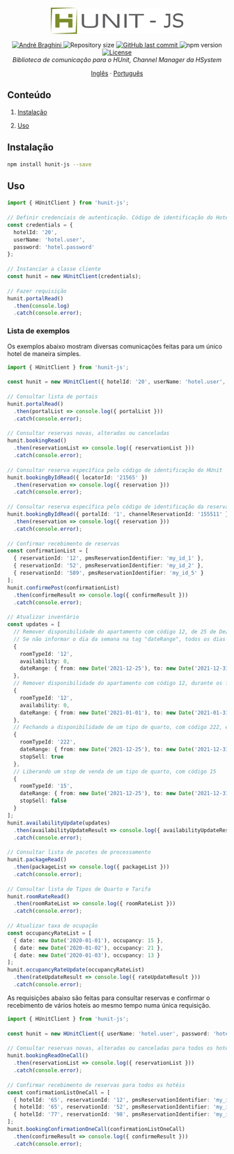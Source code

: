 <p align="center">
  <img src="./doc/logo-hunit.png" alt="Firebase Triggers" width="305"/>
</p>

<p align="center">	
  <a href="https://www.linkedin.com/in/andrebraghinis/">
    <img alt="André Braghini" src="https://img.shields.io/badge/-AndreBraghiniS-798D2A?style=flat&logo=Linkedin&logoColor=white" />
  </a>
  <img alt="Repository size" src="https://img.shields.io/github/repo-size/andrebraghini/hunit-js?color=798D2A">
  <a href="https://github.com/andrebraghini/hunit-js/commits/main">
    <img alt="GitHub last commit" src="https://img.shields.io/github/last-commit/andrebraghini/hunit-js?color=798D2A">
  </a>
  <img alt="npm version" src="https://img.shields.io/npm/v/hunit-js?color=798D2A">
  <a href="https://github.com/andrebraghini/hunit-js/blob/main/LICENSE">
    <img alt="License" src="https://img.shields.io/badge/license-MIT-798D2A">
  </a>

  <br>

  <i>
    Biblioteca de comunicação para o HUnit, Channel Manager da HSystem
  </i>
</p>

<p align="center">
  <a href="README.md">Inglês</a>
  ·
  <a href="https://github.com/andrebraghini/hunit-js/blob/main/README.pt.md">Português</a>
</p>


## Conteúdo

1. [Instalação](#instalação)

2. [Uso](#uso)


## Instalação

```bash
npm install hunit-js --save
```

## Uso

```ts
import { HUnitClient } from 'hunit-js';

// Definir credenciais de autenticação. Código de identificação do Hotel, usuário e senha.
const credentials = {
  hotelId: '20',
  userName: 'hotel.user',
  password: 'hotel.password'
};

// Instanciar a classe cliente
const hunit = new HUnitClient(credentials);

// Fazer requisição
hunit.portalRead()
  .then(console.log)
  .catch(console.error);
```

### Lista de exemplos

Os exemplos abaixo mostram diversas comunicações feitas para um único hotel de maneira simples.

```ts
import { HUnitClient } from 'hunit-js';

const hunit = new HUnitClient({ hotelId: '20', userName: 'hotel.user', password: 'hotel.password' });

// Consultar lista de portais
hunit.portalRead()
  .then(portalList => console.log({ portalList }))
  .catch(console.error);

// Consultar reservas novas, alteradas ou canceladas
hunit.bookingRead()
  .then(reservationList => console.log({ reservationList }))
  .catch(console.error);

// Consultar reserva específica pelo código de identificação do HUnit
hunit.bookingByIdRead({ locatorId: '21565' })
  .then(reservation => console.log({ reservation }))
  .catch(console.error);

// Consultar reserva específica pelo código de identificação da reserva no portal de origem
hunit.bookingByIdRead({ portalId: '1', channelReservationId: '155511' })
  .then(reservation => console.log({ reservation }))
  .catch(console.error);

// Confirmar recebimento de reservas
const confirmationList = [
  { reservationId: '12', pmsReservationIdentifier: 'my_id_1' },
  { reservationId: '52', pmsReservationIdentifier: 'my_id_2' },
  { reservationId: '589', pmsReservationIdentifier: 'my_id_5' }
];
hunit.confirmePost(confirmationList)
  .then(confirmeResult => console.log({ confirmeResult }))
  .catch(console.error);

// Atualizar inventário
const updates = [
  // Remover disponibilidade do apartamento com código 12, de 25 de Dezembro até 31 de Dezembro
  // Se não informar o dia da semana na tag "dateRange", todos os dias serão considerados
  {
    roomTypeId: '12',
    availability: 0,
    dateRange: { from: new Date('2021-12-25'), to: new Date('2021-12-31') }
  },
  // Remover disponibilidade do apartamento com código 12, durante os finais de semana de Janeiro
  {
    roomTypeId: '12',
    availability: 0,
    dateRange: { from: new Date('2021-01-01'), to: new Date('2021-01-31'), fri: true, sat: true }
  },
  // Fechando a disponibilidade de um tipo de quarto, com código 222, enviando um stop de venda
  {
    roomTypeId: '222',
    dateRange: { from: new Date('2021-12-25'), to: new Date('2021-12-31') },
    stopSell: true
  },
  // Liberando um stop de venda de um tipo de quarto, com código 15
  {
    roomTypeId: '15',
    dateRange: { from: new Date('2021-12-25'), to: new Date('2021-12-31') },
    stopSell: false
  }
];
hunit.availabilityUpdate(updates)
  .then(availabilityUpdateResult => console.log({ availabilityUpdateResult }))
  .catch(console.error);

// Consultar lista de pacotes de processamento
hunit.packageRead()
  .then(packageList => console.log({ packageList }))
  .catch(console.error);

// Consultar lista de Tipos de Quarto e Tarifa
hunit.roomRateRead()
  .then(roomRateList => console.log({ roomRateList }))
  .catch(console.error);

// Atualizar taxa de ocupação
const occupancyRateList = [
  { date: new Date('2020-01-01'), occupancy: 15 },
  { date: new Date('2020-01-02'), occupancy: 21 },
  { date: new Date('2020-01-03'), occupancy: 13 }
];
hunit.occupancyRateUpdate(occupancyRateList)
  .then(rateUpdateResult => console.log({ rateUpdateResult }))
  .catch(console.error);
```

As requisições abaixo são feitas para consultar reservas e confirmar o recebimento de vários hoteis ao mesmo tempo numa única requisição.

```ts
import { HUnitClient } from 'hunit-js';

const hunit = new HUnitClient({ userName: 'hotel.user', password: 'hotel.password' });

// Consultar reservas novas, alteradas ou canceladas para todos os hotéis
hunit.bookingReadOneCall()
  .then(reservationList => console.log({ reservationList }))
  .catch(console.error);

// Confirmar recebimento de reservas para todos os hotéis
const confirmationListOneCall = [
  { hotelId: '65', reservationId: '12', pmsReservationIdentifier: 'my_id_1' },
  { hotelId: '65', reservationId: '52', pmsReservationIdentifier: 'my_id_2' },
  { hotelId: '77', reservationId: '98', pmsReservationIdentifier: 'my_id_78' }
];
hunit.bookingConfirmationOneCall(confirmationListOneCall)
  .then(confirmeResult => console.log({ confirmeResult }))
  .catch(console.error);
```
